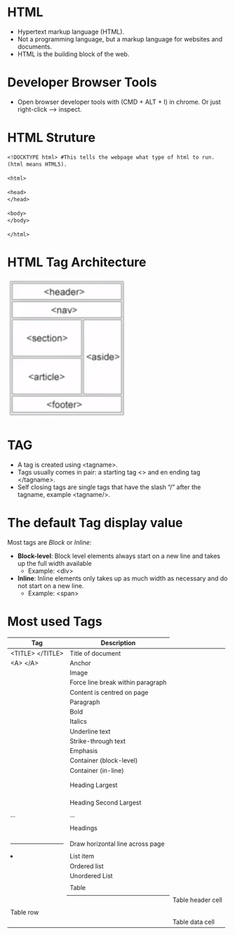 
# HTML
*	Hypertext markup language (HTML). 
*	Not a programming language, but a markup language for websites and documents. 
*	HTML is the building block of the web. 

# Developer Browser Tools
* Open browser developer tools with (CMD + ALT + I) in chrome. Or just right-click --> inspect. 

# HTML Struture
```
<!DOCKTYPE html> #This tells the webpage what type of html to run. (html means HTML5). 

<html>

<head>
</head>

<body>
</body>

</html>
```

# HTML Tag Architecture
<img src="images/HTML_tag_info.jpg" width="275">

# TAG
* A tag is created using \<tagname\>. 
* Tags usually comes in pair: a starting tag \<\> and en ending tag \</tagname\>.  
* Self closing tags are single tags that have the slash “/” after the tagname, example \<tagname/\>. 

# The default Tag display value 
Most tags are *Block* or *Inline*:
* **Block-level**: Block level elements always start on a new line and takes up the full width available
  * Example: \<div\>
* **Inline**: Inline elements only takes up as much width as necessary and do not start on a new line. 
  * Example: \<span\>

# Most used Tags
| Tag  | Description  |
|------|--------|
| \<TITLE\> \</TITLE\> | Title of document |
| \<A\> \</A\> | Anchor |
| <IMG> | Image |
| <BR> | Force line break within paragraph |
| <CENTER> </CENTER> | Content is centred on page |
| <P> </P> | Paragraph |
| <B> </B> | Bold |
| <I> </I> | Italics |
| <U> </U> | Underline text |
| <S> </S> | Strike-through text |
| <EM> </EM> | Emphasis |
| <DIV> </DIV> | Container (block-level) |
| <SPAN> </SPAN> | Container (in-line) |
| <H1> </H1>  | Heading Largest |
| <H2> </H2> | Heading Second Largest |
| ... | ... |
| <H6> </H6> | Headings |
| <HR> | Draw horizontal line across page |
| <LI> </LI> | List item |
| <OL> </OL> | Ordered list |
| <UL> </UL> | Unordered List |
| <TABLE> </TABLE> | Table |
| <TH> </TH> | Table header cell |
| <TR> </TR> | Table row |
| <TD> </TD> | Table data cell |
